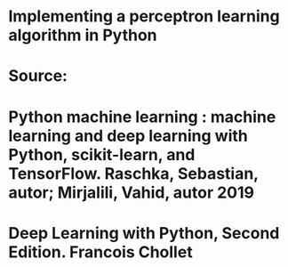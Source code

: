 # Implementing a perceptron learning algorithm in Python

# Source:

#   Python machine learning : machine learning and deep learning with Python, scikit-learn, and TensorFlow. Raschka, Sebastian, autor; Mirjalili, Vahid, autor 2019

#    Deep Learning with Python, Second Edition. Francois Chollet
